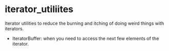 # iterator_utiliites
Iterator utilities to reduce the burning and itching of doing weird things with iterators.

* IteratorBuffer: when you need to access the next few elements of the iterator.
